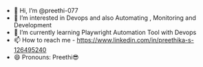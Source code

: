 - 👋 Hi, I’m @preethi-077
- 👀 I’m interested in Devops and also Automating , Monitoring and Development 
- 🌱 I’m currently learning Playwright Automation Tool with Devops
- 📫 How to reach me - https://www.linkedin.com/in/preethika-s-126495240
- 😄 Pronouns: Preethi😎
  

